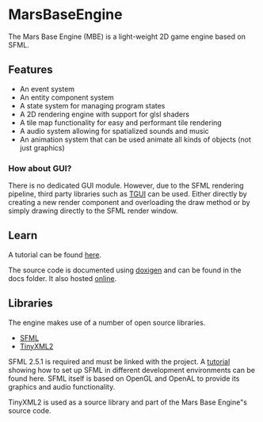 # MarsBaseEngine
The Mars Base Engine (MBE) is a light-weight 2D game engine based on SFML.

## Features

- An event system
- An entity component system
- A state system for managing program states
- A 2D rendering engine with support for glsl shaders
- A tile map functionality for easy and performant tile rendering
- A audio system allowing for spatialized sounds and music
- An animation system that can be used animate all kinds of objects (not just graphics)

### How about GUI?
There is no dedicated GUI module. However, due to the SFML rendering pipeline, third party libraries such as [TGUI](https://tgui.eu/ "TGUI Homepage") can be used. Either directly by creating a new render component and overloading the draw method or by simply drawing directly to the SFML render window.

## Learn
A tutorial can be found [here](https://adriankoch3010.github.io/MarsBaseEngine/ "Mars Base Engine Tutorial").

The source code is documented using [doxigen](http://www.doxygen.nl/ "Doxygen Mainpage") and can be found in the docs folder. It also hosted [online](https://adriankoch3010.github.io/MarsBaseEngine/Doxygen/html/index.html "Mars Base Project Documentation").

## Libraries
The engine makes use of a number of open source libraries.

- [SFML](https://sfml-dev.org "SFML Homepage")
- [TinyXML2](https://github.com/leethomason/tinyxml2 "TinyXML2 GitHub page")

SFML 2.5.1 is required and must be linked with the project. A [tutorial](https://www.sfml-dev.org/tutorials/2.5/ "SFML Tutorial") showing how to set up SFML in different development environments can be found here. SFML itself is based on OpenGL and OpenAL to provide its graphics and audio functionality.

TinyXML2 is used as a source library and part of the Mars Base Engine"s source code.